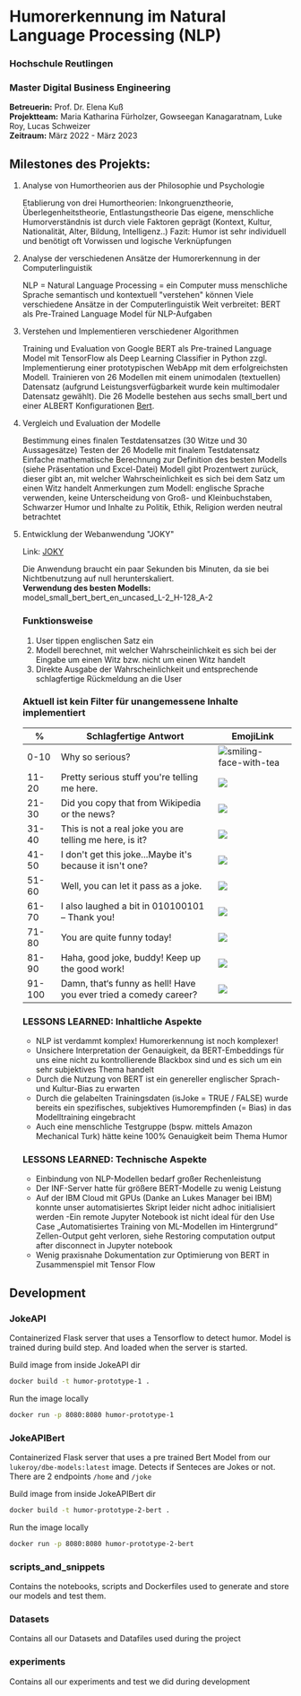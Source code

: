 # Humorerkennung im Natural Language Processing (NLP)
### Hochschule Reutlingen  
### Master Digital Business Engineering


__Betreuerin:__ Prof. Dr. Elena Kuß  
__Projektteam:__ Maria Katharina Fürholzer, Gowseegan Kanagaratnam, Luke Roy, Lucas Schweizer  
__Zeitraum:__ März 2022 - März 2023

## Milestones des Projekts:
1.	Analyse von Humortheorien aus der Philosophie und Psychologie

    Etablierung von drei Humortheorien: Inkongruenztheorie, Überlegenheitstheorie, Entlastungstheorie
    Das eigene, menschliche Humorverständnis ist durch viele Faktoren geprägt (Kontext, Kultur, Nationalität, Alter, Bildung, Intelligenz..)
    Fazit: Humor ist sehr individuell und benötigt oft Vorwissen und logische Verknüpfungen
 
1.	Analyse der verschiedenen Ansätze der Humorerkennung in der Computerlinguistik 

    NLP = Natural Language Processing = ein Computer muss menschliche Sprache semantisch und kontextuell "verstehen" können
    Viele verschiedene Ansätze in der Computerlinguistik
    Weit verbreitet: BERT als Pre-Trained Language Model für NLP-Aufgaben

1.	Verstehen und Implementieren verschiedener Algorithmen 

    Training und Evaluation von Google BERT als Pre-trained Language Model mit TensorFlow als Deep Learning Classifier in Python zzgl. Implementierung einer prototypischen WebApp mit dem erfolgreichsten Modell.
    Trainieren von 26 Modellen mit einem unimodalen (textuellen) Datensatz (aufgrund Leistungsverfügbarkeit wurde kein multimodaler Datensatz gewählt). Die 26 Modelle bestehen aus sechs small_bert und einer ALBERT Konfigurationen [Bert](https://tfhub.dev/google/collections/bert/).

1.	Vergleich und Evaluation der Modelle

    Bestimmung eines finalen Testdatensatzes (30 Witze und 30 Aussagesätze)
    Testen der 26 Modelle mit finalem Testdatensatz 
    Einfache mathematische Berechnung zur Definition des besten Modells (siehe Präsentation und Excel-Datei)
    Modell gibt Prozentwert zurück, dieser gibt an, mit welcher Wahrscheinlichkeit es sich bei dem Satz um einen Witz handelt
    Anmerkungen zum Modell: englische Sprache verwenden, keine Unterscheidung von Groß- und Kleinbuchstaben, Schwarzer Humor und Inhalte zu Politik, Ethik, Religion werden neutral betrachtet

1.	Entwicklung der Webanwendung "JOKY"

    Link: [JOKY](https://humor-detector-bert.8kyziehrspg.eu-de.codeengine.appdomain.cloud/home)

    Die Anwendung braucht ein paar Sekunden bis Minuten, da sie bei Nichtbenutzung auf null herunterskaliert.  
    __Verwendung des besten Modells:__ model_small_bert_bert_en_uncased_L-2_H-128_A-2
    ### Funktionsweise
    1.	User tippen englischen Satz ein
    2.	Modell berechnet, mit welcher Wahrscheinlichkeit es sich bei der Eingabe um einen Witz bzw.
    nicht um einen Witz handelt
    3.	Direkte Ausgabe der Wahrscheinlichkeit und entsprechende schlagfertige Rückmeldung an die User
    ### Aktuell ist kein Filter für unangemessene Inhalte implementiert 
    
    % | Schlagfertige Antwort  | EmojiLink 
    --- | --- | ---
    0-10  | Why so serious?  | ![smiling-face-with-tea](https://em-content.zobj.net/thumbs/240/apple/325/smiling-face-with-tear_1f972.png)
    11-20 |	Pretty serious stuff you're telling me here. | ![](https://em-content.zobj.net/thumbs/240/apple/325/face-with-peeking-eye_1fae3.png)
    21-30 |	Did you copy that from Wikipedia or the news? | ![](https://em-content.zobj.net/thumbs/240/apple/325/nerd-face_1f913.png)
    31-40 |	This is not a real joke you are telling me here, is it? | ![](https://em-content.zobj.net/thumbs/240/apple/325/yawning-face_1f971.png )
    41-50 |	I don't get this joke...Maybe it's because it isn't one? | ![](https://em-content.zobj.net/thumbs/240/apple/325/face-with-raised-eyebrow_1f928.png)
    51-60 |	Well, you can let it pass as a joke. | ![](https://em-content.zobj.net/thumbs/240/apple/325/face-with-monocle_1f9d0.png)
    61-70 |	I also laughed a bit in 010100101 – Thank you! | ![](https://em-content.zobj.net/thumbs/240/apple/325/grinning-face-with-sweat_1f605.png)
    71-80 |	You are quite funny today! | ![](https://em-content.zobj.net/thumbs/240/apple/325/grinning-squinting-face_1f606.png)
    81-90 |	Haha, good joke, buddy! Keep up the good work! | ![](https://em-content.zobj.net/thumbs/240/apple/325/face-with-tears-of-joy_1f602.png)
    91-100 |	Damn, that‘s funny as hell! Have you ever tried a comedy career?  | ![](https://em-content.zobj.net/thumbs/240/apple/325/rolling-on-the-floor-laughing_1f923.png)

    ### LESSONS LEARNED: Inhaltliche Aspekte
    - NLP ist verdammt komplex! Humorerkennung ist noch komplexer!
    - Unsichere Interpretation der Genauigkeit, da BERT-Embeddings für uns eine nicht zu kontrollierende Blackbox sind und es sich um ein sehr subjektives Thema handelt
	- Durch die Nutzung von BERT ist ein genereller englischer Sprach- und Kultur-Bias zu erwarten
	- Durch die gelabelten Trainingsdaten (isJoke = TRUE / FALSE) wurde bereits ein spezifisches, subjektives Humorempfinden (= Bias) in das Modelltraining eingebracht
	- Auch eine menschliche Testgruppe (bspw. mittels Amazon Mechanical Turk) hätte keine 100% Genauigkeit beim Thema Humor

    ### LESSONS LEARNED: Technische Aspekte
    - Einbindung von NLP-Modellen bedarf großer Rechenleistung
	- Der INF-Server hatte für größere BERT-Modelle zu wenig Leistung
	- Auf der IBM Cloud mit GPUs (Danke an Lukes Manager bei IBM) konnte unser     automatisiertes Skript leider nicht adhoc initialisiert werden
	 -Ein remote Jupyter Notebook ist nicht ideal für den Use Case „Automatisiertes Training von ML-Modellen im Hintergrund“ 
     Zellen-Output geht verloren, siehe Restoring computation output after disconnect in Jupyter notebook
	- Wenig praxisnahe Dokumentation zur Optimierung von BERT in Zusammenspiel mit Tensor Flow


## Development 

### JokeAPI

Containerized Flask server that uses a Tensorflow to detect humor.
Model is trained during build step. And loaded when the server is started.

Build image from inside JokeAPI dir
```bash
docker build -t humor-prototype-1 .
```

Run the image locally 
```bash
docker run -p 8080:8080 humor-prototype-1
```

### JokeAPIBert

Containerized Flask server that uses a pre trained Bert  Model  from our `lukeroy/dbe-models:latest` image.
Detects if Senteces are Jokes or not.
There are 2 endpoints `/home` and `/joke`

Build image from inside JokeAPIBert dir
```bash
docker build -t humor-prototype-2-bert .
```

Run the image locally 
```bash
docker run -p 8080:8080 humor-prototype-2-bert
```

### scripts_and_snippets

Contains the notebooks, scripts and Dockerfiles used to generate and store our models and test them.

### Datasets

Contains all our Datasets and Datafiles used during the project

### experiments 

Contains all our experiments and test we did during development